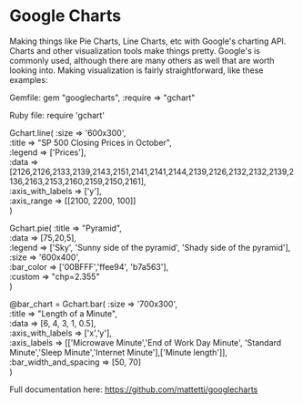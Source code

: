 # Google Charts

Making things like Pie Charts, Line Charts, etc with Google's charting API. Charts and other 
visualization tools make things pretty. Google's is commonly used, although there are many
others as well that are worth looking into.  Making visualization is fairly straightforward,
like these examples:

Gemfile:
gem "googlecharts", :require => "gchart"

Ruby file: 
require 'gchart'

Gchart.line(  :size => '600x300', <br>
              :title => "SP 500 Closing Prices in October",<br>
              :legend => ['Prices'],<br>
              :data => [2126,2126,2133,2139,2143,2151,2141,2141,2144,2139,2126,2132,2132,2139,2136,2163,2153,2160,2159,2150,2161],<br>
              :axis_with_labels => ['y'], <br>
              :axis_range => [[2100, 2200, 100]]<br>
              )

Gchart.pie(
			:title => "Pyramid",<br>
			:data => [75,20,5],<br>
			:legend => ['Sky', 'Sunny side of the pyramid', 'Shady side of the pyramid'],<br>
			:size => '600x400',<br>
			:bar_color => ['00BFFF','ffee94', 'b7a563'],<br>
			:custom => "chp=2.355"<br>
			)
     
@bar_chart = Gchart.bar(
			:size => '700x300', <br>
			:title => "Length of a Minute",<br>
			:data => [6, 4, 3, 1, 0.5], <br>
			:axis_with_labels => ['x','y'],<br>
			:axis_labels => [['Microwave Minute','End of Work Day Minute', 'Standard Minute','Sleep Minute','Internet Minute'],['Minute length']], <br>
			:bar_width_and_spacing => [50, 70]<br>
			)           

Full documentation here: https://github.com/mattetti/googlecharts
